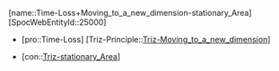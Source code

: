 ﻿---
type: TrizContradiction
aliases:
- Time-Loss+Moving_to_a_new_dimension-stationary_Area
license: CC BY-SA 4.0
copyright: https://github.com/SpocWeb
IsDeleted: false
IsReadOnly: false
Confidential: public
tags: 
- Triz/Contradiction
---
[name::Time-Loss+Moving_to_a_new_dimension-stationary_Area]
[SpocWebEntityId::25000]
+ [pro::Time-Loss]
[Triz-Principle::[Triz-Moving_to_a_new_dimension](tech/Triz/Principle/Triz-Moving_to_a_new_dimension.md)]
- [con::[Triz-stationary_Area](tech/Triz/Parameter/Triz-stationary_Area.md)]

